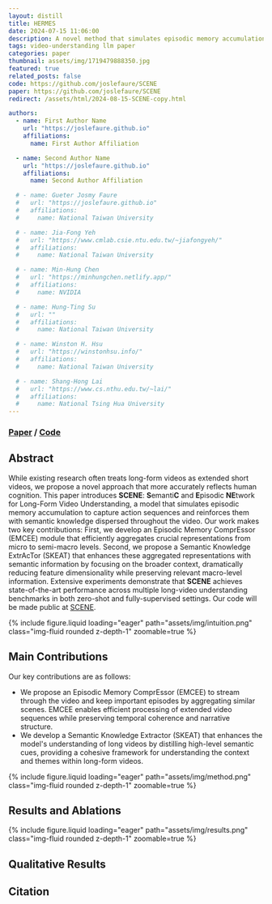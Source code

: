 ```yaml
---
layout: distill
title: HERMES
date: 2024-07-15 11:06:00
description: A novel method that simulates episodic memory accumulation to capture action sequences and reinforces them with semantic knowledge dispersed throughout the video.
tags: video-understanding llm paper
categories: paper
thumbnail: assets/img/1719479888350.jpg
featured: true
related_posts: false
code: https://github.com/joslefaure/SCENE
paper: https://github.com/joslefaure/SCENE
redirect: /assets/html/2024-08-15-SCENE-copy.html

authors:
  - name: First Author Name
    url: "https://joslefaure.github.io"
    affiliations:
      name: First Author Affiliation

  - name: Second Author Name
    url: "https://joslefaure.github.io"
    affiliations:
      name: Second Author Affiliation

  # - name: Gueter Josmy Faure
  #   url: "https://joslefaure.github.io"
  #   affiliations:
  #     name: National Taiwan University

  # - name: Jia-Fong Yeh
  #   url: "https://www.cmlab.csie.ntu.edu.tw/~jiafongyeh/"
  #   affiliations:
  #     name: National Taiwan University

  # - name: Min-Hung Chen
  #   url: "https://minhungchen.netlify.app/"
  #   affiliations:
  #     name: NVIDIA

  # - name: Hung-Ting Su
  #   url: ""
  #   affiliations:
  #     name: National Taiwan University

  # - name: Winston H. Hsu
  #   url: "https://winstonhsu.info/"
  #   affiliations:
  #     name: National Taiwan University

  # - name: Shang-Hong Lai
  #   url: "https://www.cs.nthu.edu.tw/~lai/"
  #   affiliations:
  #     name: National Tsing Hua University
---
```


### [Paper](https://github.com/joslefaure/SCENE) / [Code](https://github.com/joslefaure/SCENE)

## Abstract

While existing research often treats long-form videos as extended short videos, we propose a novel approach that more accurately reflects human cognition. This paper introduces **SCENE**: **S**emanti**C** and **E**pisodic **NE**twork for Long-Form Video Understanding, a model that simulates episodic memory accumulation to capture action sequences and reinforces them with semantic knowledge dispersed throughout the video. Our work makes two key contributions: First, we develop an Episodic Memory ComprEssor (EMCEE) module that efficiently aggregates crucial representations from micro to semi-macro levels. Second, we propose a Semantic Knowledge ExtrAcTor (SKEAT) that enhances these aggregated representations with semantic information by focusing on the broader context, dramatically reducing feature dimensionality while preserving relevant macro-level information. Extensive experiments demonstrate that **SCENE** achieves state-of-the-art performance across multiple long-video understanding benchmarks in both zero-shot and fully-supervised settings. Our code will be made public at [SCENE](https://github.com/joslefaure/SCENE).

<div class="row mt-3">
    <div class="col-sm mt-3 mt-md-0">
        {% include figure.liquid loading="eager" path="assets/img/intuition.png" class="img-fluid rounded z-depth-1" zoomable=true %}
    </div>
</div>

## Main Contributions

Our key contributions are as follows:

- We propose an Episodic Memory ComprEssor (EMCEE) to stream through the video and keep important episodes by aggregating similar scenes. EMCEE enables efficient processing of extended video sequences while preserving temporal coherence and narrative structure.
- We develop a Semantic Knowledge Extractor (SKEAT) that enhances the model's understanding of long videos by distilling high-level semantic cues, providing a cohesive framework for understanding the context and themes within long-form videos.

<div class="row mt-3">
    <div class="col-sm mt-3 mt-md-0">
        {% include figure.liquid loading="eager" path="assets/img/method.png" class="img-fluid rounded z-depth-1" zoomable=true %}
    </div>
</div>

## Results and Ablations

<div class="row mt-3">
    <div class="col-sm mt-3 mt-md-0">
        {% include figure.liquid loading="eager" path="assets/img/results.png" class="img-fluid rounded z-depth-1" zoomable=true %}
    </div>
</div>

## Qualitative Results

## Citation
